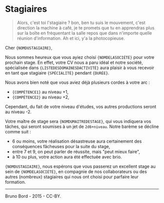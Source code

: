 # Stagiaires

> Alors, c'est toi l'stagiaire ? bon, ben tu suis le mouvement, c'est direction la machine à café, je te promets que tu en apprendras plus sur la boîte en fréquentant la salle repos que dans n'importe quelle réunion d'information. Ah et ici, y'a la photocopieuse.

Cher `{NOMDUSTAGIAIRE}`,

Nous sommes heureux que vous ayiez choisi `{NOMDELASOCIÉTÉ}` pour votre prochain stage. En effet, votre CV nous a paru idéal et notre société, spécialisée dans `{LISTEDESDOMAINESDACTIVITÉ}` aura plaisir à vous recevoir en tant que stagiaire `{SPÉCIALITÉ}` pendant `{DURÉE}`.

Nous avons bien noté que vous aviez déjà plusieurs cordes à votre arc :

* `{COMPÉTENCE1}` au niveau +1,
* `{COMPÉTENCE2}` au niveau +2,

Cependant, du fait de votre niveau d'études, vos autres productions seront au niveau -2.

Votre maître de stage sera `{NOMDUMAITREDESTAGE}`, qui vous indiquera vos tâches, qui seront soumises à un jet de ``2d6+niveau``. Notre barème se décline comme suit :

* 6 ou moins, votre réalisation désastreuse aura certainement des conséquences fâcheuses pour la suite du stage,
* entre 7 et 9, on peut parler de réussite, mais "peut mieux faire",
* à 10 ou plus, votre action aura été effectuée avec brio.

`{NOMDUSTAGIAIRE}`, nous espérons que vous passerez un excellent stage au sein de `{NOMDELASOCIÉTÉ}`, en compagnie de nos collaborateurs ou des autres (nombreux) stagiaires qui nous ont choisi pour parfaire leur formation.

----

Bruno Bord - 2015 - CC-BY.
